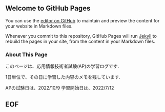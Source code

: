 ## Welcome to GitHub Pages

You can use the [editor on GitHub](https://github.com/tker-78/ap-training/edit/gh-pages/index.md) to maintain and preview the content for your website in Markdown files.

Whenever you commit to this repository, GitHub Pages will run [Jekyll](https://jekyllrb.com/) to rebuild the pages in your site, from the content in your Markdown files.

### About This Page

このページは、応用情報技術者試験(AP)の学習ログです.

1日単位で、その日に学習した内容のメモを残しています.

APの試験日は、2022/10/9
学習開始日は、2022/7/12



## EOF

